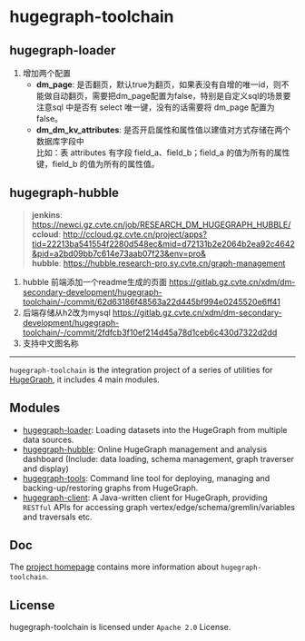 # hugegraph-toolchain

## hugegraph-loader
1. 增加两个配置
    - **dm_page**: 是否翻页，默认true为翻页，如果表没有自增的唯一id，则不能做自动翻页，需要把dm_page配置为false，特别是自定义sql的场景要注意sql
    中是否有 select 唯一键，没有的话需要将 dm_page 配置为false。
    - **dm_dm_kv_attributes**: 是否开启属性和属性值以建值对方式存储在两个数据库字段中  
        比如：表 attributes 有字段 field_a、field_b；field_a 的值为所有的属性键，field_b 的值为所有的属性值。

## hugegraph-hubble
> **jenkins**: https://newci.gz.cvte.cn/job/RESEARCH_DM_HUGEGRAPH_HUBBLE/  
**ccloud**: http://ccloud.gz.cvte.cn/project/apps?tid=22213ba541554f2280d548ec&mid=d72131b2e2064b2ea92c4642&pid=a2bd09bb7c614e73aab07f23&env=pro&  
**hubble**: https://hubble.research-pro.sy.cvte.cn/graph-management  
1. hubble 前端添加一个readme生成的页面 https://gitlab.gz.cvte.cn/xdm/dm-secondary-development/hugegraph-toolchain/-/commit/62d63186f48563a22d445bf994e0245520e6ff41
2. 后端存储从h2改为mysql https://gitlab.gz.cvte.cn/xdm/dm-secondary-development/hugegraph-toolchain/-/commit/2fdfcb3f10ef214d45a78d1ceb6c430d7322d2dd
3. 支持中文图名称

---
`hugegraph-toolchain` is the integration project of a series of utilities for [HugeGraph](https://github.com/hugegraph/hugegraph), it includes 4 main modules.

## Modules

- [hugegraph-loader](./hugegraph-loader): Loading datasets into the HugeGraph from multiple data sources.
- [hugegraph-hubble](./hugegraph-hubble): Online HugeGraph management and analysis dashboard (Include: data loading, schema management, graph traverser and display)
- [hugegraph-tools](./hugegraph-tools): Command line tool for deploying, managing and backing-up/restoring graphs from HugeGraph.
- [hugegraph-client](./hugegraph-client): A Java-written client for HugeGraph, providing `RESTful` APIs for accessing graph vertex/edge/schema/gremlin/variables and traversals etc.

## Doc

The [project homepage](https://hugegraph.github.io/hugegraph-doc/) contains more information about `hugegraph-toolchain`. 

## License

hugegraph-toolchain is licensed under `Apache 2.0` License.
